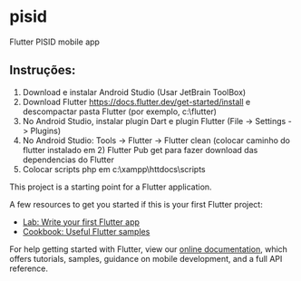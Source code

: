 # pisid

Flutter PISID mobile app

## Instruções: 

1) Download e instalar Android Studio (Usar JetBrain ToolBox)
2) Download Flutter https://docs.flutter.dev/get-started/install  e descompactar pasta Flutter (por exemplo, c:\flutter)
3) No Android Studio, instalar plugin Dart e plugin Flutter (File -> Settings -> Plugins)
4) No Android Studio:
  Tools -> Flutter -> Flutter clean (colocar caminho do flutter instalado em 2)
  Flutter Pub get para fazer download das dependencias do Flutter
5) Colocar scripts php em c:\xampp\httdocs\scripts


This project is a starting point for a Flutter application.

A few resources to get you started if this is your first Flutter project:

- [Lab: Write your first Flutter app](https://flutter.dev/docs/get-started/codelab)
- [Cookbook: Useful Flutter samples](https://flutter.dev/docs/cookbook)

For help getting started with Flutter, view our
[online documentation](https://flutter.dev/docs), which offers tutorials,
samples, guidance on mobile development, and a full API reference.
